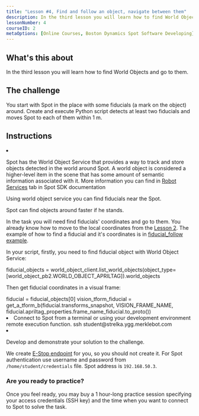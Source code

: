 ```yaml
---
title: "Lesson #4, Find and follow an object, navigate between them"
description: In the third lesson you will learn how to find World Objects and go to them.
lessonNumber: 4
courseID: 2
metaOptions: [Online Courses, Boston Dynamics Spot Software Developing]
---
```


<section class="container__reg">

## What's this about

In the third lesson you will learn how to find World Objects and go to them.

</section>


<section class="container__reg">

## The challenge

You start with Spot in the place with some fiducials (a mark on the object) around. Create and execute Python script detects at least two fiducials and moves Spot to each of them within 1 m.

</section>

<section class="container__reg">

## Instructions

<List type="numbers">

<li>

Spot has the World Object Service that provides a way to track and store objects detected in the world around Spot. A world object is considered a higher-level item in the scene that has some amount of semantic information associated with it. More information you can find in [Robot Services](https://dev.bostondynamics.com/docs/concepts/robot_services#world-object) tab in Spot SDK documentation

Using world object service you can find fiducials near the Spot. 

Spot can find objects around faster if he stands.

In the task you will need find fiducials' coordinates and go to them. You already know how to move to the local coordinates from the [Lesson 2](/online-courses/boston-dynamics-course/2-remote-controlled-and-programmed-motion). The example of how to find a fiducial and it's coordinates is in [fiducial_follow example](https://github.com/boston-dynamics/spot-sdk/blob/7ce5c5f31f4e1e45e9ff4be29fb097e258b75919/python/examples/fiducial_follow/fiducial_follow.py).

In your script, firstly, you need to find fiducial object with World Object Service:

<lessonCodeWrapper language="python" codeClass="big-code">
fiducial_objects = world_object_client.list_world_objects(object_type=[world_object_pb2.WORLD_OBJECT_APRILTAG]).world_objects
</lessonCodeWrapper>


Then get fiducial coordinates in a visual frame:

<lessonCodeWrapper language="python" codeClass="big-code">
fiducial = fiducial_objects[0]
vision_tform_fiducial = get_a_tform_b(fiducial.transforms_snapshot, VISION_FRAME_NAME, fiducial.apriltag_properties.frame_name_fiducial.to_proto())
</lessonCodeWrapper>

</li>

<li>
Connect to Spot from a terminal or using your development environment remote execution function.

<lessonCodeWrapper language="bash">
ssh student@strelka.ygg.merklebot.com
</lessonCodeWrapper>

</li>

<li>

Develop and demonstrate your solution to the challenge.

We create [E-Stop endpoint](https://dev.bostondynamics.com/python/examples/estop/readme) for you, so you should not create it. For Spot authentication use username and password from <code>/home/student/credentials</code> file. Spot address is <code>192.168.50.3</code>.

</li>

</List>
</section>

<section class="container__reg">

### Are you ready to practice?

Once you feel ready, you may buy a 1 hour-long practice session specifying your access credentials (SSH key) and the time when you want to connect to Spot to solve the task.

##### <LessonButtonLink src="https://dapp.spot-sdk.education/#/checkout" text="Rent a spot" />

</section>